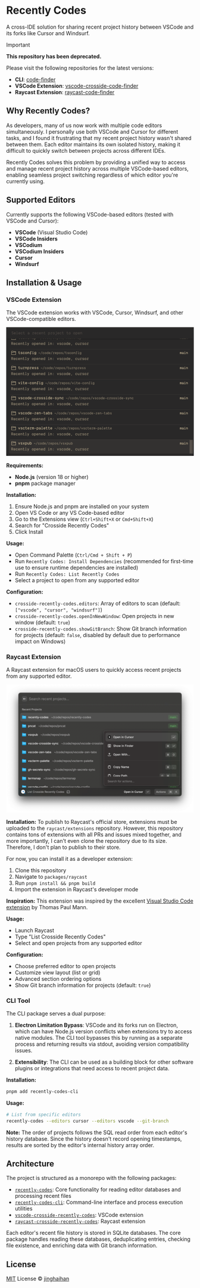# Recently Codes

A cross-IDE solution for sharing recent project history between VSCode and its forks like Cursor and Windsurf.

> [!IMPORTANT]
> **This repository has been deprecated.**
>
> Please visit the following repositories for the latest versions:
> - **CLI**: [code-finder](https://github.com/jinghaihan/code-finder)
> - **VSCode Extension**: [vscode-crosside-code-finder](https://github.com/jinghaihan/vscode-crosside-code-finder)
> - **Raycast Extension**: [raycast-code-finder](https://github.com/jinghaihan/raycast-code-finder)

## Why Recently Codes?

As developers, many of us now work with multiple code editors simultaneously. I personally use both VSCode and Cursor for different tasks, and I found it frustrating that my recent project history wasn't shared between them. Each editor maintains its own isolated history, making it difficult to quickly switch between projects across different IDEs.

Recently Codes solves this problem by providing a unified way to access and manage recent project history across multiple VSCode-based editors, enabling seamless project switching regardless of which editor you're currently using.

## Supported Editors

Currently supports the following VSCode-based editors (tested with VSCode and Cursor):

- **VSCode** (Visual Studio Code)
- **VSCode Insiders**
- **VSCodium**
- **VSCodium Insiders**
- **Cursor**
- **Windsurf**

## Installation & Usage

### VSCode Extension

The VSCode extension works with VSCode, Cursor, Windsurf, and other VSCode-compatible editors.

<p align='center'>
<img src='./assets/cursor.png' />
</p>

**Requirements:**
- **Node.js** (version 18 or higher)
- **pnpm** package manager

**Installation:**
1. Ensure Node.js and pnpm are installed on your system
2. Open VS Code or any VS Code-based editor
3. Go to the Extensions view (`Ctrl+Shift+X` or `Cmd+Shift+X`)
4. Search for "Crosside Recently Codes"
5. Click Install

**Usage:**
- Open Command Palette (`Ctrl/Cmd + Shift + P`)
- Run `Recently Codes: Install Dependencies` (recommended for first-time use to ensure runtime dependencies are installed)
- Run `Recently Codes: List Recently Codes`
- Select a project to open from any supported editor

**Configuration:**
- `crosside-recently-codes.editors`: Array of editors to scan (default: `["vscode", "cursor", "windsurf"]`)
- `crosside-recently-codes.openInNewWindow`: Open projects in new window (default: `true`)
- `crosside-recently-codes.showGitBranch`: Show Git branch information for projects (default: `false`, disabled by default due to performance impact on Windows)

### Raycast Extension

A Raycast extension for macOS users to quickly access recent projects from any supported editor.

<p align='center'>
<img src='./assets/raycast.png' />
</p>

**Installation:**
To publish to Raycast's official store, extensions must be uploaded to the `raycast/extensions` repository. However, this repository contains tons of extensions with all PRs and issues mixed together, and more importantly, I can't even clone the repository due to its size. Therefore, I don't plan to publish to their store.

For now, you can install it as a developer extension:

1. Clone this repository
2. Navigate to `packages/raycast`
3. Run `pnpm install && pnpm build`
4. Import the extension in Raycast's developer mode

**Inspiration:**
This extension was inspired by the excellent [Visual Studio Code extension](https://www.raycast.com/thomas/visual-studio-code) by Thomas Paul Mann.

**Usage:**
- Launch Raycast
- Type "List Crosside Recently Codes"
- Select and open projects from any supported editor

**Configuration:**
- Choose preferred editor to open projects
- Customize view layout (list or grid)
- Advanced section ordering options
- Show Git branch information for projects (default: `true`)

### CLI Tool

The CLI package serves a dual purpose:

1. **Electron Limitation Bypass**: VSCode and its forks run on Electron, which can have Node.js version conflicts when extensions try to access native modules. The CLI tool bypasses this by running as a separate process and returning results via stdout, avoiding version compatibility issues.

2. **Extensibility**: The CLI can be used as a building block for other software plugins or integrations that need access to recent project data.

**Installation:**
```bash
pnpm add recently-codes-cli
```

**Usage:**
```bash
# List from specific editors
recently-codes --editors cursor --editors vscode --git-branch
```

**Note:** The order of projects follows the SQL read order from each editor's history database. Since the history doesn't record opening timestamps, results are sorted by the editor's internal history array order.

## Architecture

The project is structured as a monorepo with the following packages:

- [`recently-codes`](packages/core/README.md): Core functionality for reading editor databases and processing recent files
- [`recently-codes-cli`](packages/cli/README.md): Command-line interface and process execution utilities
- [`vscode-crosside-recently-codes`](packages/vscode/README.md): VSCode extension
- [`raycast-crosside-recently-codes`](packages/raycast/README.md): Raycast extension

Each editor's recent file history is stored in SQLite databases. The core package handles reading these databases, deduplicating entries, checking file existence, and enriching data with Git branch information.

## License

[MIT](./LICENSE.md) License © [jinghaihan](https://github.com/jinghaihan)
